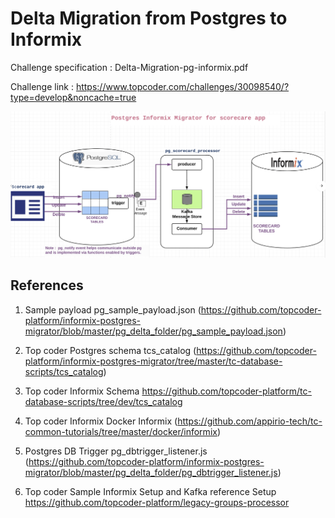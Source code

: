 
# Delta Migration from Postgres to Informix

Challenge specification : Delta-Migration-pg-informix.pdf 

Challenge link : https://www.topcoder.com/challenges/30098540/?type=develop&noncache=true

![alt text](https://github.com/topcoder-platform/informix-postgres-migrator/blob/master/pg_delta_folder/pg-informix.png)

## References

1.	Sample payload 	pg_sample_payload.json (https://github.com/topcoder-platform/informix-postgres-migrator/blob/master/pg_delta_folder/pg_sample_payload.json)

2.	Top coder Postgres schema	tcs_catalog (https://github.com/topcoder-platform/informix-postgres-migrator/tree/master/tc-database-scripts/tcs_catalog)

3.	Top coder Informix Schema	https://github.com/topcoder-platform/tc-database-scripts/tree/dev/tcs_catalog

4.	Top coder Informix Docker	Informix (https://github.com/appirio-tech/tc-common-tutorials/tree/master/docker/informix)

5.	Postgres DB Trigger	pg_dbtrigger_listener.js (https://github.com/topcoder-platform/informix-postgres-migrator/blob/master/pg_delta_folder/pg_dbtrigger_listener.js)

6.	Top coder Sample Informix Setup and Kafka reference Setup 	https://github.com/topcoder-platform/legacy-groups-processor





